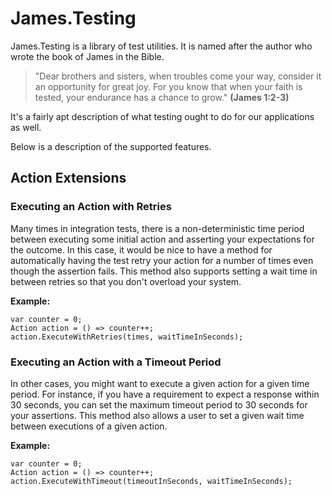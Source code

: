 James.Testing
=============

James.Testing is a library of test utilities.  It is named after the author who wrote the book of James in the Bible.  

>"Dear brothers and sisters, when troubles come your way, consider it an opportunity for great joy. For you know that when your faith is tested, your endurance has a chance to grow."
>**(James 1:2-3)**

It's a fairly apt description of what testing ought to do for our applications as well.

Below is a description of the supported features.

Action Extensions
-----------------
### Executing an Action with Retries

Many times in integration tests, there is a non-deterministic time period between executing some initial action and asserting your expectations for the outcome.  In this case, it would be nice to have a method for automatically having the test retry your action for a number of times even though the assertion fails.  This method also supports setting a wait time in between retries so that you don't overload your system.

**Example:**

	var counter = 0;
	Action action = () => counter++;
	action.ExecuteWithRetries(times, waitTimeInSeconds);


### Executing an Action with a Timeout Period

In other cases, you might want to execute a given action for a given time period.  For instance, if you have a requirement to expect a response within 30 seconds, you can set the maximum timeout period to 30 seconds for your assertions.  This method also allows a user to set a given wait time between executions of a given action.

**Example:**

	var counter = 0;
	Action action = () => counter++;
	action.ExecuteWithTimeout(timeoutInSeconds, waitTimeInSeconds);
